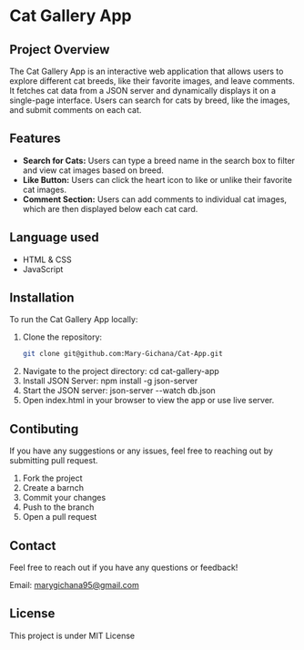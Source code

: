 # Cat Gallery App

## Project Overview

The Cat Gallery App is an interactive web application that allows users to explore different cat breeds, like their favorite images, and leave comments. It fetches cat data from a JSON server and dynamically displays it on a single-page interface. Users can search for cats by breed, like the images, and submit comments on each cat.

## Features

- **Search for Cats:** Users can type a breed name in the search box to filter and view cat images based on breed.
- **Like Button:** Users can click the heart icon to like or unlike their favorite cat images.
- **Comment Section:** Users can add comments to individual cat images, which are then displayed below each cat card.

## Language used

- HTML & CSS
- JavaScript

## Installation

To run the Cat Gallery App locally:

1. Clone the repository:
   ```bash
   git clone git@github.com:Mary-Gichana/Cat-App.git
   ```
2. Navigate to the project directory:
   cd cat-gallery-app
3. Install JSON Server:
   npm install -g json-server
4. Start the JSON server:
   json-server --watch db.json
5. Open index.html in your browser to view the app or use live server.

## Contibuting

If you have any suggestions or any issues, feel free to reaching out by submitting pull request.

1. Fork the project
2. Create a barnch
3. Commit your changes
4. Push to the branch
5. Open a pull request

## Contact

Feel free to reach out if you have any questions or feedback!

Email: marygichana95@gmail.com

## License

This project is under MIT License
